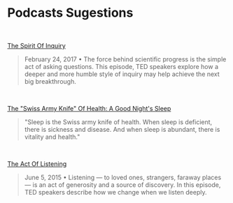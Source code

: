# Podcasts Sugestions

<br>

[The Spirit Of Inquiry](https://www.npr.org/programs/ted-radio-hour/514152888/the-spirit-of-inquiry?showDate=2017-02-24)
>February 24, 2017 • The force behind scientific progress is the simple act of asking questions. This episode, TED speakers explore how a deeper and more humble style of inquiry may help achieve the next big breakthrough.

<br>

[The "Swiss Army Knife" Of Health: A Good Night's Sleep](https://www.npr.org/2017/11/13/563831137/the-swiss-army-knife-of-health-a-good-nights-sleep)
>"Sleep is the Swiss army knife of health. When sleep is deficient, there is sickness and disease. And when sleep is abundant, there is vitality and health."

<br>

[The Act Of Listening](https://www.npr.org/programs/ted-radio-hour/411697251/the-act-of-listening?showDate=2015-06-05)
>June 5, 2015 • Listening — to loved ones, strangers, faraway places — is an act of generosity and a source of discovery. In this episode, TED speakers describe how we change when we listen deeply.